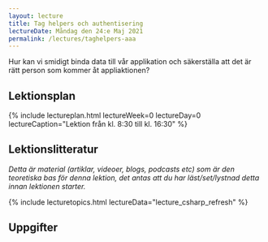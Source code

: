 ```yaml
---
layout: lecture
title: Tag helpers och authentisering
lectureDate: Måndag den 24:e Maj 2021
permalink: /lectures/taghelpers-aaa
---
```


Hur kan vi smidigt binda data till vår applikation och säkerställa att det är rätt person som kommer åt appliaktionen?

## Lektionsplan

{% include lectureplan.html lectureWeek=0 lectureDay=0 lectureCaption="Lektion från kl. 8:30 till kl. 16:30" %}

## Lektionslitteratur
*Detta är material (artiklar, videoer, blogs, podcasts etc) som är den teoretiska bas för denna lektion, det antas att du har läst/set/lystnad detta innan lektionen starter.*

{% include lecturetopics.html lectureData="lecture_csharp_refresh" %}

## Uppgifter
